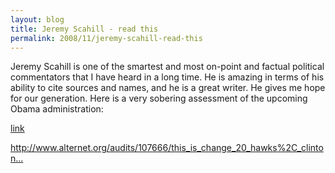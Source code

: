 ```yaml
---
layout: blog
title: Jeremy Scahill - read this
permalink: 2008/11/jeremy-scahill-read-this
---
```


<p>Jeremy Scahill is one of the smartest and most on-point and factual political commentators that I have heard in a long time. He is amazing in terms of his ability to cite sources and names, and he is a great writer. He gives me hope for our generation. Here is a very sobering assessment of the upcoming Obama administration:</p>
<p><a href="http://www.alternet.org/audits/107666/this_is_change_20_hawks%2C_clintonites_and_neocons_to_watch_for_in_obama%27s_white_house/">link</a></p>
<p><a href="http://www.alternet.org/audits/107666/this_is_change_20_hawks%2C_clintonites_and_neocons_to_watch_for_in_obama%27s_white_house/" title="http://www.alternet.org/audits/107666/this_is_change_20_hawks%2C_clintonites_and_neocons_to_watch_for_in_obama%27s_white_house/">http://www.alternet.org/audits/107666/this_is_change_20_hawks%2C_clinton...</a></p>
